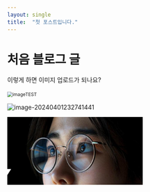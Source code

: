 ```yaml
---
layout: single
title:  "첫 포스트입니다."
---
```


# 처음 블로그 글

이렇게 하면 이미지 업로드가 되나요? 

<img src="C:\study\whoami121212.github.io\images\2024-04-01-first\imageTEST.png" alt="imageTEST" style="zoom:75%;" />



![image-20240401232741441](C:\study\whoami121212.github.io\images\2024-04-01-first\image-20240401232741441.png)

![image-20240401233001298](../images/2024-04-01-first/image-20240401233001298.png)
